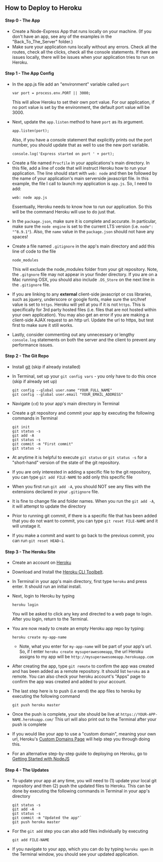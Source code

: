How to Deploy to Heroku
-----------------------

#### Step 0 - The App
* Create a Node-Express App that runs locally on your machine. (If you don't have an app, see any of the examples in the "Back_To_The_Server" folder.)
* Make sure your application runs locally without any errors. Check all the routes, check all the clicks, check all the console statements. If there are issues locally, there will be issues when your application tries to run on Heroku.

#### Step 1 - The App Config
* In the app.js file add an "environment" variable called `port`  

	```
	var port = process.env.PORT || 3000;
	```    
	This will allow Heroku to set their own port value. For our application, if no port value is set by the environment, the default port value will be 3000.  
* Next, update the `app.listen` method to have `port` as its argument.  

	```
	app.listen(port);
	```    
	Also, if you have a console statement that explicitly prints out the port number, you should update that as well to use the new port variable.  

	```
	console.log('Express started on port ' + port);
	```    
* Create a file named `Procfile` in your applications's main directory. In this file, add a line of code that will instruct Heroku how to run your application. The line should start with `web: node` and then be followed by the name of your application's main serverside javascript file. In this example, the file I call to launch my application is `app.js`. So, I need to add:  

	```
	web: node app.js
	```     
	Essentually, Heroku needs to know how to run our application. So this will be the command Heroku will use to do just that.
* In the `package.json`, make sure it is complete and accurate. In particular, make sure the `node engine` is set to the current LTS version (i.e. `node": "^8.9.1"`). Also, the `name` value in the `package.json` should not have any spaces!
* Create a file named `.gitignore` in the app's main directory and add this line of code to the file  

	```
	node_modules
	```    
	This will exclude the node_modules folder from your git repository. Note, the `.gitgnore` file may not appear in your finder directory. If you are on a Mac running OSX, you should also include `.DS_Store` on the next line in the `.gitignore` file. 
* If you are linking to any **external** client-side javascript or css libraries, such as jquery, underscore or google fonts, make sure the src/href value is set to `https`. Heroku will yell at you if it is not `https`. This is specifically for 3rd party hosted files (i.e. files that are not hosted within your own application). You may also get an error if you are making a client-side AJAX request to an http url. Update the url to https, but test first to make sure it still works.  
* Lastly, consider commenting out any unnecessary or lengthy `console.log` statements on both the server and the client to prevent any performance issues.

#### Step 2 - The Git Repo
* Install [git](http://git-scm.com/downloads) (skip if already installed)
* In Terminal, set up your `git config vars` - you only have to do this once (skip if already set up)

	```
	git config --global user.name "YOUR_FULL_NAME"  
	git config --global user.email "YOUR_EMAIL_ADDRESS"
	```  
* Navigate (`cd`) to your app's main directory in Terminal
* Create a git repository and commit your app by executing the following commands in Terminal

	```
	git init
	git status -s  
	git add -A
	git status -s
	git commit -m "First commit"
	git status -s
	```  
* At anytime it is helpful to execute `git status` or `git status -s` for a "short-hand" version of the state of the git repository.
* If you are only interested in adding a specific file to the git repository, you can type `git add FILE-NAME` to add only this specific file
* When you first run `git add -A`, you should NOT see any files with the extensions declared in your `.gitignore` file.
* It is fine to change file and folder names. When you run the `git add -A`, it will attempt to update the directory
* Prior to running git commit, if there is a specific file that has been added that you do not want to commit, you can type `git reset FILE-NAME` and it will unstage it.
* If you make a commit and want to go back to the previous commit, you can run `git reset HEAD~1`.

#### Step 3 - The Heroku Site
* Create an account on [Heroku](https://heroku.com)
* Download and Install the [Heroku CLI Toolbelt](https://toolbelt.heroku.com/). 
* In Terminal in your app's main directory, first type `heroku` and press enter. It should run an initial install.
* Next, login to Heroku by typing 

	```
	heroku login
	```  
	You will be asked to click any key and directed to a web page to login. After you login, return to the Terminal.
* You are now ready to create an empty Heroku app repo by typing:

	```
	heroku create my-app-name
	```  
	* Note, what you enter for `my-app-name` will be part of your app's url. So, if I enter `heroku create mysuperawesomeapp`, the url Heroku assigns to my app will be `http://mysuperawesomeapp.herokuapp.com`
* After creating the app, type `git remote` to confirm the app was created and has been added as a remote repository. It should list `heroku` as a remote. You can also check your heroku account's "Apps" page to confirm the app was created and added to your account.
* The last step here is to push (i.e send) the app files to heroku by executing the following command

	```
	git push heroku master
	```  
* Once the push is complete, your site should be live at `https://YOUR-APP-NAME.herokuapp.com/`
This url will also print out to the Terminal after your push is complete
* If you would like your app to use a "custom domain", meaning your own url, Heroku's [Custom Domains Page](https://devcenter.heroku.com/articles/custom-domains) will help step you through doing this.
* For an alternative step-by-step guide to deploying on Heroku, go to [Getting Started with NodeJS](https://devcenter.heroku.com/articles/getting-started-with-nodejs#introduction)

#### Step 4 - The Updates
* To update your app at any time, you will need to (1) update your local git repository and then (2) push the updated files to Heroku. This can be done by executing the following commands in Terminal in your app's directory

	```
	git status -s 
	git add -A 
	git status -s 
	git commit -m "Updated the app"`
	git push heroku master
	```  
* For the `git add` step you can also add files individually by executing

	```
	git add FILE-NAME
	```  
* If you navigate to your app, which you can do by typing `heroku open` in the Terminal window, you should see your updated application.
